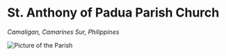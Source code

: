# St. Anthony of Padua Parish Church
*Camaligan, Camarines Sur, Philippines*

![Picture of the Parish](https://scontent.fmnl4-5.fna.fbcdn.net/v/t1.6435-9/28870001_1437627609698719_7615148320578600960_n.jpg?_nc_cat=103&ccb=1-7&_nc_sid=7f8c78&_nc_ohc=wF4YoyTq9nIAX9KeasA&_nc_ht=scontent.fmnl4-5.fna&oh=00_AfClghUFoRfAWTDfkk_XxdssaZu_HNn2_Sf_Yf1XTtk49A&oe=65E436EF)
